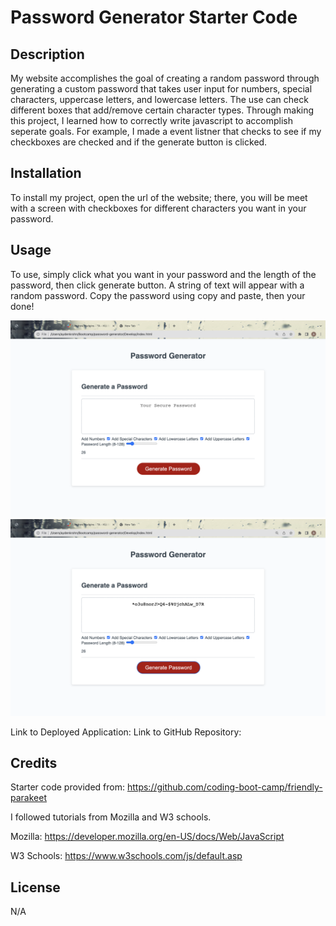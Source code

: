 # Password Generator Starter Code

## Description

My website accomplishes the goal of creating a random password through generating a custom password that takes user input for numbers, special characters, uppercase letters, and lowercase letters. The use can check different boxes that add/remove certain character types. Through making this project, I learned how to correctly write javascript to accomplish seperate goals. For example, I made a event listner that checks to see if my checkboxes are checked and if the generate button is clicked.

## Installation

To install my project, open the url of the website; there, you will be meet with a screen with checkboxes for different characters you want in your password. 

## Usage

To use, simply click what you want in your password and the length of the password, then click generate button. A string of text will appear with a random password. Copy the password using copy and paste, then your done!

![alt text](Photos/PasswordGeneratorImage(1).png)
![alt text](Photos/PasswordGeneratorPhoto(2).png)

Link to Deployed Application: 
Link to GitHub Repository: 

## Credits
Starter code provided from: https://github.com/coding-boot-camp/friendly-parakeet

I followed tutorials from Mozilla and W3 schools.

Mozilla: https://developer.mozilla.org/en-US/docs/Web/JavaScript

W3 Schools: https://www.w3schools.com/js/default.asp

## License
N/A
